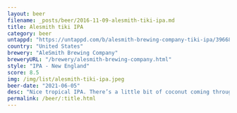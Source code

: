 ```yaml
---
layout: beer
filename: _posts/beer/2016-11-09-alesmith-tiki-ipa.md
title: Alesmith tiki IPA
category: beer
untappd: "https://untappd.com/b/alesmith-brewing-company-tiki-ipa/3966893"
country: "United States"
brewery: "AleSmith Brewing Company"
breweryURL: "/brewery/alesmith-brewing-company.html"
style: "IPA - New England"
score: 8.5
img: /img/list/alesmith-tiki-ipa.jpeg
beer-date: "2021-06-05"
desc: "Nice tropical IPA. There’s a little bit of coconut coming through which at first made me think it was cashmere hops. A lot of particulate haze which might be from the travel"
permalink: /beer/:title.html
---
```


